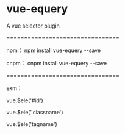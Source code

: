 # vue-equery
A vue selector plugin

================================

npm：
npm install vue-equery --save

cnpm：
cnpm install vue-equery --save

================================

exm：

vue.$ele('#id')

vue.$ele('.classname')

vue.$ele('tagname')
